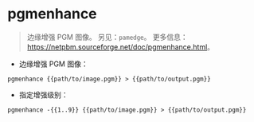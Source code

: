 # pgmenhance

> 边缘增强 PGM 图像。
> 另见：`pamedge`。
> 更多信息：<https://netpbm.sourceforge.net/doc/pgmenhance.html>。

- 边缘增强 PGM 图像：

`pgmenhance {{path/to/image.pgm}} > {{path/to/output.pgm}}`

- 指定增强级别：

`pgmenhance -{{1..9}} {{path/to/image.pgm}} > {{path/to/output.pgm}}`
